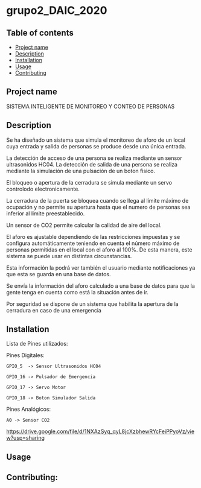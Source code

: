 # grupo2_DAIC_2020
## Table of contents
* [Project name](#Project_name)
* [Description](#Description)
* [Installation](#Installation)
* [Usage](#Usage)
* [Contributing](#Contributing)
## Project name
SISTEMA INTELIGENTE DE MONITOREO Y CONTEO DE PERSONAS
	
## Description
Se ha diseñado un sistema que simula el monitoreo de aforo de un local cuya entrada y salida de personas se produce desde una única entrada.

La detección de acceso de una persona se realiza mediante un sensor ultrasonidos HC04. La detección de salida de una persona se realiza mediante la simulación de una pulsación de un boton fisico.

El bloqueo o apertura de la cerradura se simula mediante un servo controlodo electronicamente.

La cerradura de la puerta se bloquea cuando se llega al límite máximo de ocupación y no permite su apertura hasta que el numero de personas sea inferior al limite preestablecido.

Un sensor de CO2 permite calcular la calidad de aire del local.

El aforo es ajustable dependiendo de las restricciones impuestas y se configura automáticamente teniendo en cuenta el número máximo de personas permitidas en el local con el aforo al 100%. De esta manera, este sistema se puede usar en distintas circunstancias.

Esta información la podrá ver también el usuario mediante notificaciones ya que esta se guarda en una base de datos. 

Se envía la información del aforo calculado a una base de datos para que la gente tenga en cuenta como está la situación antes de ir.

Por seguridad se dispone de un sistema que habilita la apertura de la cerradura en caso de una emergencia
	
## Installation

Lista de Pines utilizados:

Pines Digitales:

	GPIO_5  -> Sensor Ultrasonidos HC04

	GPIO_16 -> Pulsador de Emergencia

	GPIO_17 -> Servo Motor 

	GPIO_18 -> Boton Simulador Salida 
	
Pines Analógicos:

	A0 -> Sensor CO2
https://drive.google.com/file/d/1NXAzSyq_qyL8jcXzbhewRYcFeiPPyoVz/view?usp=sharing
## Usage
## Contributing:
